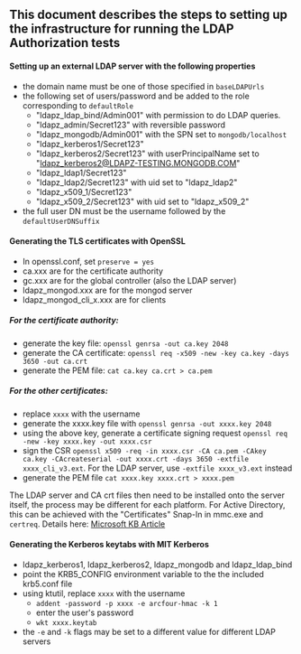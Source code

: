 ## This document describes the steps to setting up the infrastructure for running the LDAP Authorization tests



#### Setting up an external LDAP server with the following properties

 - the domain name must be one of those specified in `baseLDAPUrls`
 - the following set of users/password and be added to the role corresponding to `defaultRole`
    - "ldapz\_ldap\_bind/Admin001"		with permission to do LDAP queries.
    - "ldapz\_admin/Secret123"			with reversible password
    - "ldapz\_mongodb/Admin001"		with the SPN set to `mongodb/localhost`
    - "ldapz\_kerberos1/Secret123"
    - "ldapz\_kerberos2/Secret123"		with userPrincipalName set to "ldapz_kerberos2@LDAPZ-TESTING.MONGODB.COM"
    - "ldapz\_ldap1/Secret123"
    - "ldapz\_ldap2/Secret123"			with uid set to "ldapz_ldap2"
    - "ldapz\_x509\_1/Secret123"
    - "ldapz\_x509\_2/Secret123"		with uid set to "ldapz\_x509\_2"
 - the full user DN must be the username followed by the `defaultUserDNSuffix`

#### Generating the TLS certificates with OpenSSL

- In openssl.conf, set `preserve = yes`
- ca.xxx are for the certificate authority
- gc.xxx are for the global controller (also the LDAP server)
- ldapz\_mongod.xxx are for the mongod server
- ldapz\_mongod\_cli\_x.xxx are for clients

##### For the certificate authority:

- generate the key file: `openssl genrsa -out ca.key 2048`
- generate the CA certificate: `openssl req -x509 -new -key ca.key -days 3650 -out ca.crt`
- generate the PEM file: `cat ca.key ca.crt > ca.pem` 
##### For the other certificates:

- replace `xxxx` with the username
- generate the xxxx.key file with `openssl genrsa -out xxxx.key 2048`
- using the above key, generate a certificate signing request `openssl req -new -key xxxx.key -out xxxx.csr`
- sign the CSR `openssl x509 -req -in xxxx.csr -CA ca.pem -CAkey ca.key -CAcreateserial -out xxxx.crt -days 3650 -extfile xxxx_cli_v3.ext`. For the LDAP server, use  `-extfile xxxx_v3.ext` instead
- generate the PEM file `cat xxxx.key xxxx.crt > xxxx.pem`

The LDAP server and CA crt files then need to be installed onto the server itself, the process may be different for each platform. For Active Directory, this can be achieved with the "Certificates" Snap-In in mmc.exe and `certreq`. Details here: [Microsoft KB Article](https://support.microsoft.com/en-us/kb/321051)

#### Generating the Kerberos keytabs with MIT Kerberos

- ldapz\_kerberos1, ldapz\_kerberos2, ldapz\_mongodb and ldapz\_ldap\_bind
- point the KRB5_CONFIG environment variable to the the included krb5.conf file
- using ktutil, replace `xxxx` with the username
	- `addent -password -p xxxx -e arcfour-hmac -k 1`
	- enter the user's password
	- `wkt xxxx.keytab`
- the `-e` and `-k` flags may be set to a different value for different LDAP servers